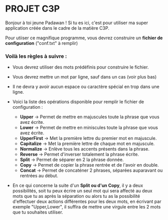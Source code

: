 # PROJET C3P

Bonjour à toi jeune Padawan ! Si tu es ici, c'est pour utiliser ma super application créée dans le cadre 
de la matière C3P.

Pour utiiser ce magnifique programme, vous devrez construire un **fichier de configuration** ("conf.txt" à remplir)

### Voilà les règles à suivre :

- Vous devrez utiliser des mots prédéfinis pour construire le fichier.
- Vous devrez mettre un mot par ligne, sauf dans un cas (voir plus bas)
- Il ne devra y avoir aucun espace ou caractère spécial en trop dans une ligne.
- Voici la liste des opérations disponible pour remplir le fichier de configuration :
    - **Upper** -> Permet de mettre en majuscules toute la phrase que vous avez écrite.
    - **Lower** -> Permet de mettre en miniscules toute la phrase que vous avez écrite.
    - **UpperFirst** -> Met la première lettre du premier mot en majuscule.
    - **Capitalize** -> Met la première lettre de chaque mot en majuscule.
    - **Normalize** -> Enlève tous les accents présents dans la phrase.
    - **Reverse** -> Permet d'inverser totalement la phrase écrite.
    - **Split** -> Permet de séparer en 2 la phrase donnée.
    - **Copy** -> Permet de copier la phrase rentrée et de l'avoir en double.
    - **Concat** -> Permet de concaténer 2 phrases, séparées auparavant ou rentrées au début.

- En ce qui concerne la suite d'un **Split ou d'un Copy**, il y a deux possibilités, soit tu peux écrire un seul
mot qui sera affecté au deux mots que tu as après la séparation ou alors tu as la possibilité d'effectuer
deux actions différentes pour les deux mots, en écrivant par exemple "Upper,Lower", il suffira de mettre
une virgule entre les 2 mots que tu souhaites utiliser.

